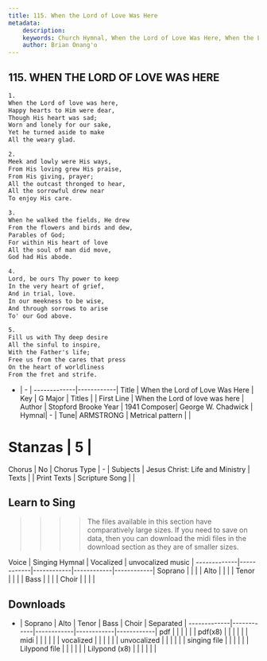 ```yaml
---
title: 115. When the Lord of Love Was Here
metadata:
    description: 
    keywords: Church Hymnal, When the Lord of Love Was Here, When the Lord of love was here, 
    author: Brian Onang'o
---
```



## 115. WHEN THE LORD OF LOVE WAS HERE

```txt
1.
When the Lord of love was here, 
Happy hearts to Him were dear, 
Though His heart was sad; 
Worn and lonely for our sake, 
Yet he turned aside to make 
All the weary glad. 

2.
Meek and lowly were His ways, 
From His loving grew His praise, 
From His giving, prayer; 
All the outcast thronged to hear, 
All the sorrowful drew near 
To enjoy His care. 

3.
When he walked the fields, He drew 
From the flowers and birds and dew, 
Parables of God; 
For within His heart of love 
All the soul of man did move, 
God had His abode. 

4.
Lord, be ours Thy power to keep 
In the very heart of grief, 
And in trial, love. 
In our meekness to be wise, 
And through sorrows to arise 
To' our God above. 

5.
Fill us with Thy deep desire 
All the sinful to inspire, 
With the Father's life; 
Free us from the cares that press 
On the heart of worldliness 
From the fret and strife.

```

- |   -  |
-------------|------------|
Title | When the Lord of Love Was Here |
Key | G Major |
Titles |  |
First Line | When the Lord of love was here |
Author | Stopford Brooke
Year | 1941
Composer| George W. Chadwick |
Hymnal|  - |
Tune| ARMSTRONG |
Metrical pattern | |
# Stanzas | 5 |
Chorus | No |
Chorus Type | - |
Subjects | Jesus Christ: Life and Ministry |
Texts |  |
Print Texts | 
Scripture Song |  |
  
## Learn to Sing

>>>> The files available in this section have comparatively large sizes. If you need to save on data, then you can download the midi files in the download section as they are of smaller sizes.

Voice |  Singing Hymnal | Vocalized | unvocalized music |
-------------|------------|------------|------------|------------|
Soprano | | | |
Alto | | | |
Tenor | | | |
Bass | | | |
Choir | | | |

## Downloads

- |  Soprano | Alto | Tenor | Bass | Choir | Separated |
-------------|------------|------------|------------|------------|
pdf | | | | | |
pdf(x8) | | | | | |
midi | | | | | |
vocalized | | | | | |
unvocalized | | | | | |
singing file | | | | | |
Lilypond file | | | | | |
Lilypond (x8) | | | | | |
  